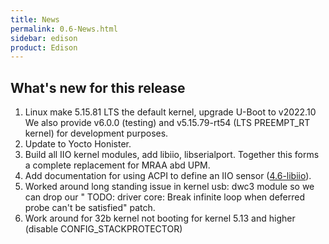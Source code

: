 ```yaml
---
title: News
permalink: 0.6-News.html
sidebar: edison
product: Edison
---
```

## What's new for this release
 1. Linux make 5.15.81 LTS the default kernel, upgrade U-Boot to v2022.10
    We also provide v6.0.0 (testing) and v5.15.79-rt54 (LTS PREEMPT_RT kernel) for development purposes.
 2. Update to Yocto Honister.
 3. Build all IIO kernel modules, add libiio, libserialport. Together this forms a complete replacement for MRAA abd UPM.
 4. Add documentation for using ACPI to define an IIO sensor ([4.6-libiio](4.6-libiio.html)).
 5. Worked around long standing issue in kernel usb: dwc3 module so we can drop our " TODO: driver core: Break infinite loop when deferred probe can't be satisfied" patch.
 6. Work around for 32b kernel not booting for kernel 5.13 and higher (disable CONFIG_STACKPROTECTOR)
